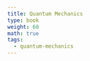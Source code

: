 ```yaml
---
title: Quantum Mechanics
type: book
weight: 60
math: true
tags:
  - quantum-mechanics
---
```


<!--more-->

